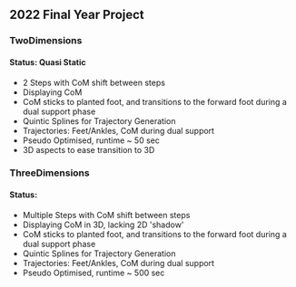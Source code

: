 ## 2022 Final Year Project
### TwoDimensions
#### Status: Quasi Static 
- 2 Steps with CoM shift between steps
- Displaying CoM
- CoM sticks to planted foot, and transitions to the forward foot during a dual support phase
- Quintic Splines for Trajectory Generation
- Trajectories: Feet/Ankles, CoM during dual support
- Pseudo Optimised, runtime ~ 50 sec
- 3D aspects to ease transition to 3D
### ThreeDimensions
#### Status:
- Multiple Steps with CoM shift between steps
- Displaying CoM in 3D, lacking 2D 'shadow'
- CoM sticks to planted foot, and transitions to the forward foot during a dual support phase
- Quintic Splines for Trajectory Generation
- Trajectories: Feet/Ankles, CoM during dual support
- Pseudo Optimised, runtime ~ 500 sec
